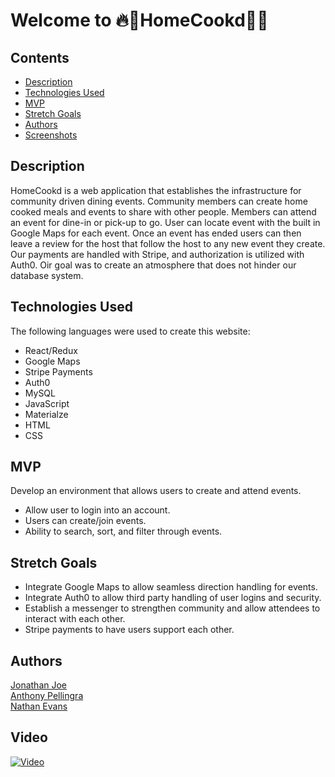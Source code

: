 # Welcome to 🔥💩HomeCookd💩🔥

Contents
---
* [Description](https://github.com/JonathanDonJoe/SweetHub#Description)
* [Technologies Used](https://github.com/JonathanDonJoe/SweetHub#Technologies-Used)
* [MVP](https://github.com/JonathanDonJoe/SweetHub#MVP)
* [Stretch Goals](https://github.com/JonathanDonJoe/SweetHub#Stretch-Goals)
* [Authors](https://github.com/JonathanDonJoe/SweetHub#Authors)
* [Screenshots](https://github.com/JonathanDonJoe/SweetHub#Screenshots)

Description
---
HomeCookd is a web application that establishes the infrastructure for community driven dining events. Community members can create home cooked meals and events to share with other people. Members can attend an event for dine-in or pick-up to go. User can locate event with the built in Google Maps for each event. Once an event has ended users can then leave a review for the host that follow the host to any new event they create. Our payments are handled with Stripe, and authorization is utilized with Auth0. Oir goal was to create an atmosphere that does not hinder our database system.   


Technologies Used
---
The following languages were used to create this website:
* React/Redux
* Google Maps
* Stripe Payments
* Auth0
* MySQL
* JavaScript
* Materialze
* HTML
* CSS


MVP
---
Develop an environment that allows users to create and attend events. 
* Allow user to login into an account. 
* Users can create/join events.
* Ability to search, sort, and filter through events.

Stretch Goals
---
* Integrate Google Maps to allow seamless direction handling for events. 
* Integrate Auth0 to allow third party handling of user logins and security.
* Establish a messenger to strengthen community and allow attendees to interact with each other. 
* Stripe payments to have users support each other. 


Authors
---
[Jonathan Joe](https://github.com/JonathanDonJoe)  
[Anthony Pellingra](https://github.com/APellingra)  
[Nathan Evans](https://github.com/Evans-N)

Video
---
[![Video](https://i.ytimg.com/vi/yXOW7EzKjw0/hqdefault.jpg?sqp=-oaymwEZCNACELwBSFXyq4qpAwsIARUAAIhCGAFwAQ==&rs=AOn4CLAy4ZtlFAxSkmSShNPkUi1ljDTvEQ)](https://www.youtube.com/watch?v=yXOW7EzKjw0&feature=youtu.be)
